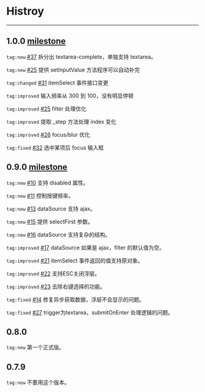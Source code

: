 # Histroy

---

## 1.0.0 [milestone](https://github.com/aralejs/autocomplete/issues?milestone=3&state=closed)

`tag:new` [#37](https://github.com/aralejs/autocomplete/issues/37) 拆分出 textarea-complete，单独支持 textarea。

`tag:new` [#25](https://github.com/aralejs/autocomplete/issues/25) 提供 setInputValue 方法程序可以自动补完

`tag:changed` [#31](https://github.com/aralejs/autocomplete/issues/31) itemSelect 事件接口变更

`tag:improved` 输入频率从 300 到 100，没有明显停顿

`tag:improved` [#25](https://github.com/aralejs/autocomplete/issues/25) filter 处理优化

`tag:improved` 提取 _step 方法处理 index 变化

`tag:improved` [#26](https://github.com/aralejs/autocomplete/issues/26) focus/blur 优化

`tag:fixed` [#32](https://github.com/aralejs/autocomplete/issues/32) 选中某项后 focus 输入框

## 0.9.0 [milestone](https://github.com/aralejs/autocomplete/issues?milestone=2&state=closed)

`tag:new` [#10](https://github.com/aralejs/autocomplete/issues/10) 支持 disabled 属性。

`tag:new` [#11](https://github.com/aralejs/autocomplete/issues/11) 控制按键频率。

`tag:new` [#13](https://github.com/aralejs/autocomplete/issues/13) dataSource 支持 ajax。
 
`tag:new` [#15](https://github.com/aralejs/autocomplete/issues/15) 提供 selectFirst 参数。

`tag:new` [#16](https://github.com/aralejs/autocomplete/issues/16) dataSource 支持复杂的结构。

`tag:improved` [#17](https://github.com/aralejs/autocomplete/issues/17) dataSource 如果是 ajax，filter 的默认值为空。

`tag:improved` [#21](https://github.com/aralejs/autocomplete/issues/21) itemSelect 事件返回的值支持原对象。

`tag:improved` [#22](https://github.com/aralejs/autocomplete/issues/22) 支持ESC关闭浮层。

`tag:improved` [#23](https://github.com/aralejs/autocomplete/issues/23) 去除右键选择的功能。

`tag:fixed` [#14](https://github.com/aralejs/autocomplete/issues/14) 修复异步获取数据，浮层不会显示的问题。

`tag:fixed` [#27](https://github.com/aralejs/autocomplete/issues/27) trigger为textarea，submitOnEnter 处理逻辑的问题。

## 0.8.0

`tag:new` 第一个正式版。

## 0.7.9

`tag:new` 不要用这个版本。

